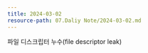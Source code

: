```yaml
---
title: 2024-03-02
resource-path: 07.Daliy Note/2024-03-02.md
---
```

파일 디스크립터 누수(file descriptor leak)